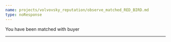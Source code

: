 ```yaml
---
name: projects/volvovsky_reputation/observe_matched_RED_BIRD.md
type: noResponse
---
```


You have been matched with buyer

---
